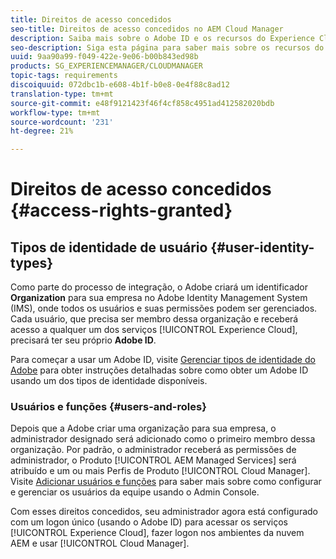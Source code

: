 ```yaml
---
title: Direitos de acesso concedidos
seo-title: Direitos de acesso concedidos no AEM Cloud Manager
description: Saiba mais sobre o Adobe ID e os recursos do Experience Cloud.
seo-description: Siga esta página para saber mais sobre os recursos do Adobe ID e AEM.
uuid: 9aa90a99-f049-422e-9e06-b00b843ed98b
products: SG_EXPERIENCEMANAGER/CLOUDMANAGER
topic-tags: requirements
discoiquuid: 072dbc1b-e608-4b1f-b0e8-0e4f88c8ad12
translation-type: tm+mt
source-git-commit: e48f9121423f46f4cf858c4951ad412582020bdb
workflow-type: tm+mt
source-wordcount: '231'
ht-degree: 21%

---
```



# Direitos de acesso concedidos {#access-rights-granted}

## Tipos de identidade de usuário {#user-identity-types}

Como parte do processo de integração, o Adobe criará um identificador **Organization** para sua empresa no Adobe Identity Management System (IMS), onde todos os usuários e suas permissões podem ser gerenciados. Cada usuário, que precisa ser membro dessa organização e receberá acesso a qualquer um dos serviços [!UICONTROL Experience Cloud], precisará ter seu próprio **Adobe ID**.

Para começar a usar um Adobe ID, visite [Gerenciar tipos de identidade do Adobe](https://helpx.adobe.com/enterprise/using/identity.html) para obter instruções detalhadas sobre como obter um Adobe ID usando um dos tipos de identidade disponíveis.

### Usuários e funções {#users-and-roles}

Depois que a Adobe criar uma organização para sua empresa, o administrador designado será adicionado como o primeiro membro dessa organização. Por padrão, o administrador receberá as permissões de administrador, o Produto [!UICONTROL AEM Managed Services] será atribuído e um ou mais Perfis de Produto [!UICONTROL Cloud Manager]. Visite [Adicionar usuários e funções](setting-up-users-and-roles.md) para saber mais sobre como configurar e gerenciar os usuários da equipe usando o Admin Console.

Com esses direitos concedidos, seu administrador agora está configurado com um logon único (usando o Adobe ID) para acessar os serviços [!UICONTROL Experience Cloud], fazer logon nos ambientes da nuvem AEM e usar [!UICONTROL Cloud Manager].
